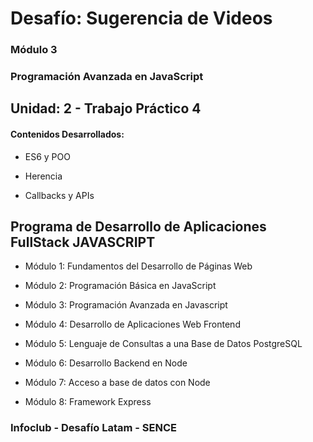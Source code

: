 # Desafío: Sugerencia de Videos

### Módulo 3
### Programación Avanzada en JavaScript

## Unidad: 2 - Trabajo Práctico 4

#### Contenidos Desarrollados:

- ES6 y POO

- Herencia

- Callbacks y APIs

## Programa de Desarrollo de Aplicaciones FullStack JAVASCRIPT

- Módulo 1: Fundamentos del Desarrollo de Páginas Web

- Módulo 2: Programación Básica en JavaScript

- Módulo 3: Programación Avanzada en Javascript

- Módulo 4: Desarrollo de Aplicaciones Web Frontend

- Módulo 5: Lenguaje de Consultas a una Base de Datos PostgreSQL

- Módulo 6: Desarrollo Backend en Node

- Módulo 7: Acceso a base de datos con Node

- Módulo 8: Framework Express


### Infoclub - Desafío Latam - SENCE